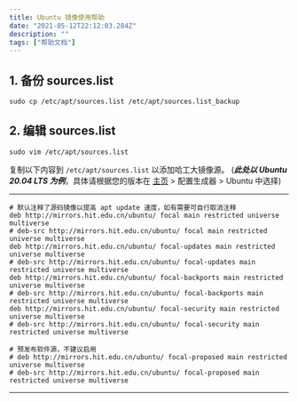```yaml
---
title: Ubuntu 镜像使用帮助
date: "2021-05-12T22:12:03.284Z"
description: ""
tags: ["帮助文档"]
---
```



## 1. 备份 sources.list

```shell
sudo cp /etc/apt/sources.list /etc/apt/sources.list_backup
```

## 2. 编辑 sources.list

```shell
sudo vim /etc/apt/sources.list
```

复制以下内容到 `/etc/apt/sources.list` 以添加哈工大镜像源。
(**_此处以 Ubuntu 20.04 LTS 为例_**，具体请根据您的版本在 [主页](#/home) > 配置生成器 > Ubuntu 中选择)

---

```
# 默认注释了源码镜像以提高 apt update 速度，如有需要可自行取消注释
deb http://mirrors.hit.edu.cn/ubuntu/ focal main restricted universe multiverse
# deb-src http://mirrors.hit.edu.cn/ubuntu/ focal main restricted universe multiverse
deb http://mirrors.hit.edu.cn/ubuntu/ focal-updates main restricted universe multiverse
# deb-src http://mirrors.hit.edu.cn/ubuntu/ focal-updates main restricted universe multiverse
deb http://mirrors.hit.edu.cn/ubuntu/ focal-backports main restricted universe multiverse
# deb-src http://mirrors.hit.edu.cn/ubuntu/ focal-backports main restricted universe multiverse
deb http://mirrors.hit.edu.cn/ubuntu/ focal-security main restricted universe multiverse
# deb-src http://mirrors.hit.edu.cn/ubuntu/ focal-security main restricted universe multiverse

# 预发布软件源，不建议启用
# deb http://mirrors.hit.edu.cn/ubuntu/ focal-proposed main restricted universe multiverse
# deb-src http://mirrors.hit.edu.cn/ubuntu/ focal-proposed main restricted universe multiverse
```

---
